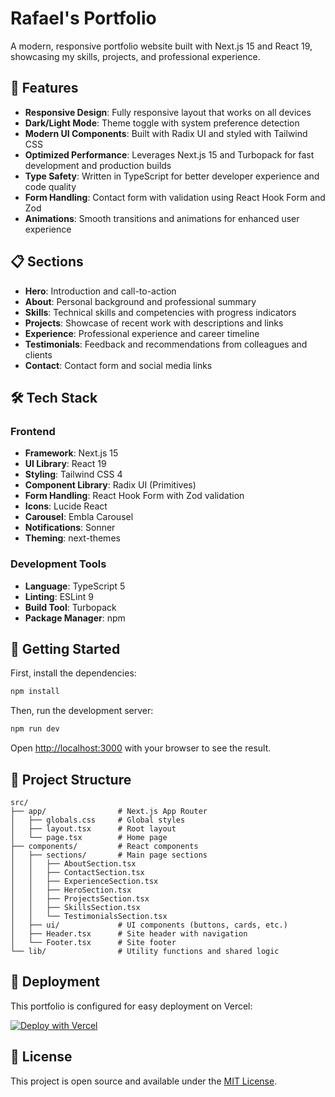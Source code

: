 # Rafael's Portfolio

A modern, responsive portfolio website built with Next.js 15 and React 19, showcasing my skills, projects, and professional experience.

## 🚀 Features

- **Responsive Design**: Fully responsive layout that works on all devices
- **Dark/Light Mode**: Theme toggle with system preference detection
- **Modern UI Components**: Built with Radix UI and styled with Tailwind CSS
- **Optimized Performance**: Leverages Next.js 15 and Turbopack for fast development and production builds
- **Type Safety**: Written in TypeScript for better developer experience and code quality
- **Form Handling**: Contact form with validation using React Hook Form and Zod
- **Animations**: Smooth transitions and animations for enhanced user experience

## 📋 Sections

- **Hero**: Introduction and call-to-action
- **About**: Personal background and professional summary
- **Skills**: Technical skills and competencies with progress indicators
- **Projects**: Showcase of recent work with descriptions and links
- **Experience**: Professional experience and career timeline
- **Testimonials**: Feedback and recommendations from colleagues and clients
- **Contact**: Contact form and social media links

## 🛠️ Tech Stack

### Frontend
- **Framework**: Next.js 15
- **UI Library**: React 19
- **Styling**: Tailwind CSS 4
- **Component Library**: Radix UI (Primitives)
- **Form Handling**: React Hook Form with Zod validation
- **Icons**: Lucide React
- **Carousel**: Embla Carousel
- **Notifications**: Sonner
- **Theming**: next-themes

### Development Tools
- **Language**: TypeScript 5
- **Linting**: ESLint 9
- **Build Tool**: Turbopack
- **Package Manager**: npm

## 🚀 Getting Started

First, install the dependencies:

```bash
npm install
```

Then, run the development server:

```bash
npm run dev
```

Open [http://localhost:3000](http://localhost:3000) with your browser to see the result.

## 📂 Project Structure

```
src/
├── app/                # Next.js App Router
│   ├── globals.css     # Global styles
│   ├── layout.tsx      # Root layout
│   └── page.tsx        # Home page
├── components/         # React components
│   ├── sections/       # Main page sections
│   │   ├── AboutSection.tsx
│   │   ├── ContactSection.tsx
│   │   ├── ExperienceSection.tsx
│   │   ├── HeroSection.tsx
│   │   ├── ProjectsSection.tsx
│   │   ├── SkillsSection.tsx
│   │   └── TestimonialsSection.tsx
│   ├── ui/             # UI components (buttons, cards, etc.)
│   ├── Header.tsx      # Site header with navigation
│   └── Footer.tsx      # Site footer
└── lib/                # Utility functions and shared logic
```

## 🚢 Deployment

This portfolio is configured for easy deployment on Vercel:

[![Deploy with Vercel](https://vercel.com/button)](https://vercel.com/new/clone?repository-url=https%3A%2F%2Fgithub.com%2Fyourusername%2Frafael-portfolio)

## 📝 License

This project is open source and available under the [MIT License](LICENSE).
